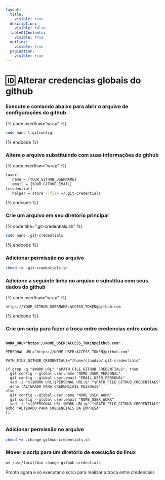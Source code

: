 ```yaml
---
layout:
  title:
    visible: true
  description:
    visible: false
  tableOfContents:
    visible: true
  outline:
    visible: true
  pagination:
    visible: true
---
```


# 🆔 Alterar credencias globais do github

### Execute o comando abaixo para abrir o arquivo de configurações do github

{% code overflow="wrap" %}
```sh
sudo nano \.gitconfig
```
{% endcode %}

### Altere o arquivo substituindo com suas informações do github

{% code overflow="wrap" %}
```sh
[user]
   name = {YOUR_GITHUB_USERNAME}
   email = {YOUR_GITHUB_EMAIL}
[credential]
   helper = store --file ~/.git-credentials
```
{% endcode %}

### Crie um arquivo em seu diretório principal

{% code title=".git-credentials.sh" %}
```bash
sudo nano .git-credentials
```
{% endcode %}

### Adicionar permissão no arquivo

```bash
chmod +x .git-credentials.sh
```

### Adicione a seguinte linha no arquivo e substitua com seus dados do github

{% code overflow="wrap" %}
```plsql
https://YOUR_GITHUB_USERNAME:ACCESS_TOKEN@github.com
```
{% endcode %}

### Crie um scrip para fazer a troca entre credencias entre contas

<pre class="language-bash" data-title="change-github-credentials.sh" data-overflow="wrap"><code class="lang-bash"><strong>
</strong><strong>WORK_URL="https://NOME_USER:ACCESS_TOKEN@github.com"
</strong>
PERSONAL_URL="https://NOME_USER:ACCESS_TOKEN@github.com"

PATH_FILE_GITHUB_CREDENTIALS="/home/claudio/.git-credentials"

if grep -q "$WORK_URL" "$PATH_FILE_GITHUB_CREDENTIALS"; then
  git config --global user.name "NOME_USER_PERSONAL"
  git config --global user.email "EMAIL_USER_PERSONAL"
  sed -i "s|$WORK_URL|$PERSONAL_URL|g" "$PATH_FILE_GITHUB_CREDENTIALS"
  echo "ALTERADO PARA CREDENCIAIS PESSOAIS"
else
  git config --global user.name "NOME_USER_WORK"
  git config --global user.email "NOME_USER_WORK"
  sed -i "s|$PERSONAL_URL|$WORK_URL|g" "$PATH_FILE_GITHUB_CREDENTIALS"
echo "ALTERADO PARA CREDENCIAIS DA EMPRESA"
fi

</code></pre>

### Adicionar permissão no arquivo

```bash
chmod +x .change-github-credentials.sh
```

### Mover o scrip para um diretório de execução do linux

```bash
mv /usr/local/bin change-github-credentials
```

Pronto agora é só executar o scrip para realizar a troca entre credenciais
